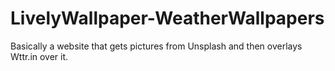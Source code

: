 # LivelyWallpaper-WeatherWallpapers
Basically a website that gets pictures from Unsplash and then overlays Wttr.in over it.
